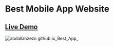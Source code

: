 # Best Mobile App Website

## [Live Demo](https://abdallahzezo.github.io/Best_App/)

![abdallahzezo github io_Best_App_](https://github.com/Abdallahzezo/Best_App/assets/100561400/0b4851b9-8b32-45db-89cf-811aad21fbc7)
